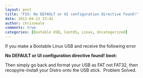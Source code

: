 ```yaml
---
layout: post
title: "FIX: No DEFAULT or UI configuration directive found!"
date: 2011-04-21 23:42
author: chrisneale
comments: true
categories: [Bootable USB, CentOS, Linux, Uncategorized]
---
```

If you make a Bootable Linux USB and receive the following error

<strong></strong><strong>No DEFAULT or UI configuration directive found!</strong>
<strong>boot:</strong>

Then simply go back and format your USB as FAT not FAT32, then recopy/re-install your Distro onto the USB stick.  Problem Solved.
